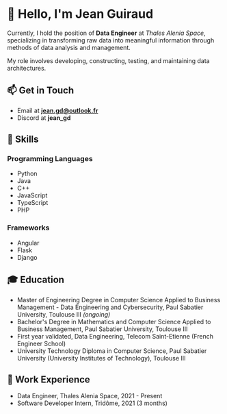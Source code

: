 
# 👋 Hello, I'm Jean Guiraud 

Currently, I hold the position of **Data Engineer** at _Thales Alenia Space_, specializing in transforming raw data into meaningful information through methods of data analysis and management. 

My role involves developing, constructing, testing, and maintaining data architectures.

## 📫 Get in Touch
- Email at **jean.gd@outlook.fr**
- Discord at **jean_gd**

## 🧰 Skills
### Programming Languages
- Python
- Java
- C++
- JavaScript
- TypeScript
- PHP

### Frameworks
- Angular
- Flask
- Django

## 🎓 Education
- Master of Engineering Degree in Computer Science Applied to Business Management - Data Engineering and Cybersecurity, Paul Sabatier University, Toulouse III _(ongoing)_
- Bachelor's Degree in Mathematics and Computer Science Applied to Business Management, Paul Sabatier University, Toulouse III
- First year validated, Data Engineering, Telecom Saint-Etienne (French Engineer School)
- University Technology Diploma in Computer Science, Paul Sabatier University (University Institutes of Technology), Toulouse III

## 💼 Work Experience
- Data Engineer, Thales Alenia Space, 2021 - Present
- Software Developer Intern, Tridôme, 2021 (3 months)

